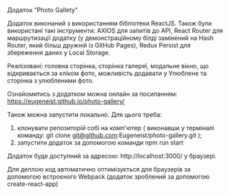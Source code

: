 Додаток "Photo Gallety"

Додаток виконаний з використанням бібліотеки ReactJS.
Також були використані такі інструменти: AXIOS для запитів до API, React Router для маршрутизації додатку (у демонстраційному білді замінений на Hash Router, який більш дружній із GitHub Pages),  Redux Persist для збереження даних у Local Storage.

Реалізовані: головна сторінка, сторінка галереї, модальне вікно, що відкривається за кліком фото, можливість додавати у Улюблене та сторінка з улюбленими фото.

Ознайомитись з додатком можна онлайн за посиланням: https://eugeneist.github.io/photo-gallery/

Також можна запустити локально. 
Для цього треба:
1) клонувати репозиторій собі на комп'ютер ( виконавши у терміналі команду: git clone git@github.com:Eugeneist/photo-gallery.git );
2) запустити додаток за допомогою команди npm run start

Додаток буде доступний за адресою: http://localhost:3000/ у браузері.

Для деплою код автоматично оптимізується для браузерів за допомогою встроєного Webpack (додаток зроблений за допомогою create-react-app)
